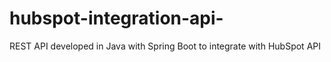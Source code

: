 # hubspot-integration-api-
REST API developed in Java with Spring Boot to integrate with HubSpot API
